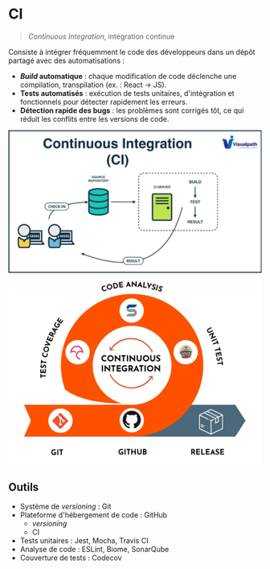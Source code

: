 # CI

> _Continuous Integration_, intégration continue

Consiste à intégrer fréquemment le code des développeurs dans un dépôt
partagé avec des automatisations :

- **_Build_ automatique** : chaque modification de code déclenche
  une compilation, transpilation (ex. : React → JS).
- **Tests automatisés** : exécution de tests unitaires, d'intégration
  et fonctionnels pour détecter rapidement les erreurs.
- **Détection rapide des bugs** : les problèmes sont corrigés tôt,
  ce qui réduit les conflits entre les versions de code.

![CI diagram](./resources/01-ci-diagram.webp)
![CI schema](./resources/01-ci-schema.webp)

## Outils

- Système de _versioning_ : Git
- Plateforme d'hébergement de code : GitHub
  - _versioning_
  - CI
- Tests unitaires : Jest, Mocha, Travis CI
- Analyse de code : ESLint, Biome, SonarQube
- Couverture de tests : Codecov
